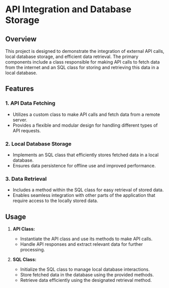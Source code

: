 # API Integration and Database Storage

## Overview

This project is designed to demonstrate the integration of external API calls, local database storage, and efficient data retrieval. The primary components include a class responsible for making API calls to fetch data from the internet and an SQL class for storing and retrieving this data in a local database.

## Features

### 1. API Data Fetching

- Utilizes a custom class to make API calls and fetch data from a remote server.
- Provides a flexible and modular design for handling different types of API requests.

### 2. Local Database Storage

- Implements an SQL class that efficiently stores fetched data in a local database.
- Ensures data persistence for offline use and improved performance.

### 3. Data Retrieval

- Includes a method within the SQL class for easy retrieval of stored data.
- Enables seamless integration with other parts of the application that require access to the locally stored data.

## Usage

1. **API Class:**
   - Instantiate the API class and use its methods to make API calls.
   - Handle API responses and extract relevant data for further processing.

2. **SQL Class:**
   - Initialize the SQL class to manage local database interactions.
   - Store fetched data in the database using the provided methods.
   - Retrieve data efficiently using the designated retrieval method.
